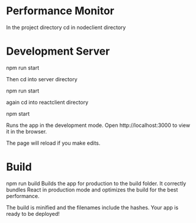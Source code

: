 <h1>Performance Monitor</h1>
<p> In the project directory cd in nodeclient directory </p>
<h1>Development Server</h1>
<p> npm run start </p>
<p> Then cd into server directory </p>
<p> npm run start </p>
<p> again cd into reactclient directory </p>
<p> npm start </p>
<p> Runs the app in the development mode. 
Open http://localhost:3000 to view it in the browser. 

The page will reload if you make edits. </p>


<h1>Build</h1>
<p> npm run build
Builds the app for production to the build folder.
It correctly bundles React in production mode and optimizes the build for the best performance.

The build is minified and the filenames include the hashes.
Your app is ready to be deployed!  </p>

